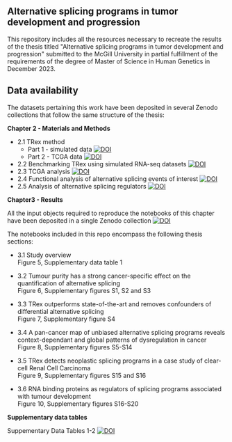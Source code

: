 ## Alternative splicing programs in tumor development and progression
 
This repository includes all the resources necessary to recreate the results of the thesis titled "Alternative splicing programs in tumor development and progression" submitted to the McGill University in partial fulfillment of the requirements of the degree of Master of Science in Human Genetics in December 2023. 

## Data availability 

The datasets pertaining this work have been deposited in several Zenodo collections that follow the same structure of the thesis:

**Chapter 2 - Materials and Methods**

  * 2.1 TRex method
      - Part 1 - simulated data [![DOI](https://zenodo.org/badge/DOI/10.5281/zenodo.10383912.svg)](https://doi.org/10.5281/zenodo.10383912)   
      - Part 2 - TCGA data [![DOI](https://zenodo.org/badge/DOI/10.5281/zenodo.10607249.svg)](https://doi.org/10.5281/zenodo.10607249)   
  * 2.2 Benchmarking TRex using simulated RNA-seq datasets [![DOI](https://zenodo.org/badge/DOI/10.5281/zenodo.10551883.svg)](https://doi.org/10.5281/zenodo.10551883)
  * 2.3 TCGA analysis [![DOI](https://zenodo.org/badge/DOI/10.5281/zenodo.10551879.svg)](https://doi.org/10.5281/zenodo.10551879)
  * 2.4 Functional analysis of alternative splicing events of interest [![DOI](https://zenodo.org/badge/DOI/10.5281/zenodo.10641433.svg)](https://doi.org/10.5281/zenodo.10641433)
  * 2.5 Analysis of alternative splicing regulators [![DOI](https://zenodo.org/badge/DOI/10.5281/zenodo.10611685.svg)](https://doi.org/10.5281/zenodo.10611685)

**Chapter3 - Results**

All the input objects required to reproduce the notebooks of this chapter have been deposited in a single Zenodo collection [![DOI](https://zenodo.org/badge/DOI/10.5281/zenodo.10666940.svg)](https://doi.org/10.5281/zenodo.10666940)

The notebooks included in this repo encompass the following thesis sections: 
 * 3.1 Study overview   
   Figure 5, Supplementary data table 1
   
 * 3.2 Tumour purity has a strong cancer-specific effect on the quantification of alternative splicing   
   Figure 6, Supplementary figures S1, S2 and S3
   
 * 3.3 TRex outperforms state-of-the-art and removes confounders of differential alternative splicing   
   Figure 7, Supplementary figure S4
   
 * 3.4 A pan-cancer map of unbiased alternative splicing programs reveals context-dependant and global patterns of dysregulation in cancer   
   Figure 8, Supplementary figures S5-S14
   
 * 3.5 TRex detects neoplastic splicing programs in a case study of clear-cell Renal Cell Carcinoma   
   Figure 9, Supplementary figures S15 and S16
   
 * 3.6 RNA binding proteins as regulators of splicing programs associated with tumour development   
   Figure 10, Supplementary figures S16-S20

**Supplementary data tables**

Suppementary Data Tables 1-2 [![DOI](https://zenodo.org/badge/DOI/10.5281/zenodo.10606955.svg)](https://doi.org/10.5281/zenodo.10606955)
